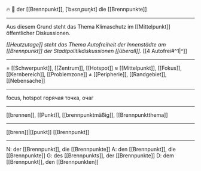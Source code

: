 🔥 🔵 der [[Brennpunkt]], [ˈbʁɛnˌpʊŋkt]
die [[Brennpunkte]]

---

Aus diesem Grund steht das Thema Klimaschutz im [[Mittelpunkt]] öffentlicher Diskussionen.


*[[Heutzutage]] steht das Thema Autofreiheit der Innenstädte am [[Brennpunkt]] der Stadtpolitikdiskussionen [[überall]].* [[4 Autofrei#^1|^]] 


---
= [[Schwerpunkt]], [[Zentrum]], [[Hotspot]]
≈ [[Mittelpunkt]], [[Fokus]], [[Kernbereich]], [[Problemzone]]
≠ [[Peripherie]], [[Randgebiet]], [[Nebensache]]

---
focus, hotspot
горячая точка, очаг

---
[[brennen]], [[Punkt]], [[brennpunktmäßig]], [[Brennpunktthema]]

---
[[brenn]]|[[punkt]]
[[Brennpunkt]]


---
N: der [[Brennpunkt]], die [[Brennpunkte]]
A: den [[Brennpunkt]], die [[Brennpunkte]]
G: des [[Brennpunkts]], der [[Brennpunkte]]
D: dem [[Brennpunkt]], den [[Brennpunkten]]
